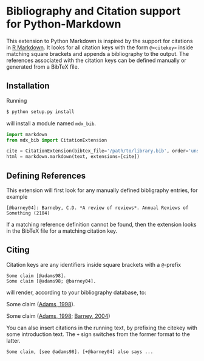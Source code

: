 # Bibliography and Citation support for Python-Markdown

This extension to Python Markdown is inspired by the support for citations in [R Markdown][].
It looks for all citation keys with the form `@<citekey>` inside matching square brackets and appends a bibliography to the output.
The references associated with the citation keys can be defined manually or generated from a BibTeX file.

## Installation

Running 

```bash
$ python setup.py install
```

will install a module named `mdx_bib`.

```python
import markdown
from mdx_bib import CitationExtension

cite = CitationExtension(bibtex_file='/path/to/library.bib', order='unsorted')
html = markdown.markdown(text, extensions=[cite])
```

## Defining References

This extension will first look for any manually defined bibligraphy entries, for example

    [@barney04]: Barneby, C.D. *A review of reviews*. Annual Reviews of Something (2104)

If a matching reference definition cannot be found, then the extension looks in the BibTeX file for a matching citation key.

## Citing

Citation keys are any identifiers inside square brackets with a `@`-prefix

    Some claim [@adams98].
    Some claim [@adams98; @barney04].

will render, according to your bibliography database, to:

Some claim ([Adams, 1998][@adams98]).

Some claim ([Adams, 1998][@adams98]; [Barney, 2004][@barney04])

You can also insert citations in the running text,
by prefixing the citekey with some introduction text.
The `+` sign switches from the former format to the latter.

    Some claim, [see @adams98]. [+@barney04] also says ...

[R Markdown]: http://rmarkdown.rstudio.com/authoring_bibliographies_and_citations.html
[@adams98]: #adams98
[@barney04]: #barney04

